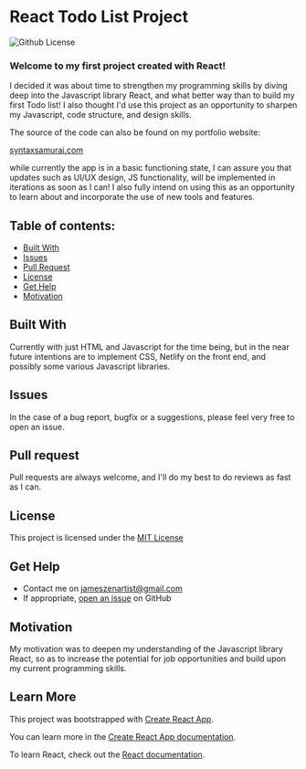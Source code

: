 # React Todo List Project

![Github License](https://img.shields.io/badge/license-MIT-brightgreen)

### Welcome to my first project created with React!

I decided it was about time to strengthen my programming skills by diving deep into the Javascript library React, and what better way than to build my first Todo list! I also thought I'd use this project as an opportunity to sharpen my Javascript, code structure, and design skills.

The source of the code can also be found on my portfolio website:

[syntaxsamurai.com](https://syntaxsamurai.com/)

while currently the app is in a basic functioning state, I can assure you that updates such as UI/UX design, JS functionality, will be implemented in iterations as soon as I can! I also fully intend on using this as an opportunity to learn about and incorporate the use of new tools and features.

## Table of contents:

- [Built With](#built-with)
- [Issues](#issues)
- [Pull Request](#Pull-Request)
- [License](#license)
- [Get Help](#get-help)
- [Motivation](#motivation)

## Built With

Currently with just HTML and Javascript for the time being, but in the near future intentions are to implement CSS, Netlify on the front end, and possibly some various Javascript libraries.

## Issues

In the case of a bug report, bugfix or a suggestions, please feel very free to open an issue.

## Pull request

Pull requests are always welcome, and I'll do my best to do reviews as fast as I can.

## License

This project is licensed under the [MIT License](https://github.com/this/project/blob/master/LICENSE)

## Get Help

- Contact me on jameszenartist@gmail.com
- If appropriate, [open an issue](https://github.com/jameszenartist/first-react-project/issues) on GitHub

## Motivation

My motivation was to deepen my understanding of the Javascript library React, so as to increase the potential for job opportunities and build upon my current programming skills.

## Learn More

This project was bootstrapped with [Create React App](https://github.com/facebook/create-react-app).

You can learn more in the [Create React App documentation](https://facebook.github.io/create-react-app/docs/getting-started).

To learn React, check out the [React documentation](https://reactjs.org/).
